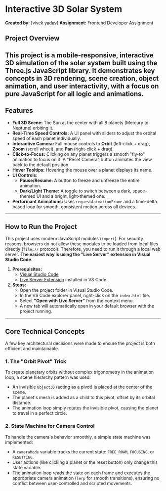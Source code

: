 # Interactive 3D Solar System
**Created by:** [vivek yadav]
**Assignment:** Frontend Developer Assignment
## Project Overview
This project is a mobile-responsive, interactive 3D simulation of the solar system built using the **Three.js** JavaScript library. It demonstrates key concepts in 3D rendering, scene creation, object animation, and user interactivity, with a focus on pure JavaScript for all logic and animations.
---
## Features
-   **Full 3D Scene:** The Sun at the center with all 8 planets (Mercury to Neptune) orbiting it.
-   **Real-Time Speed Controls:** A UI panel with sliders to adjust the orbital speed of each planet individually.
-   **Interactive Camera:** Full mouse controls to **Orbit** (left-click + drag), **Zoom** (scroll wheel), and **Pan** (right-click + drag).
-   **Click-to-Focus:** Clicking on any planet triggers a smooth "fly-to" animation to focus on it. A "Reset Camera" button animates the view back to the default position.
-   **Hover Tooltips:** Hovering the mouse over a planet displays its name.
-   **UI Controls:**
    -   **Pause/Resume:** A button to freeze and unfreeze the entire animation.
    -   **Dark/Light Theme:** A toggle to switch between a dark, space-themed UI and a bright, light-themed one.
-   **Performant Animations:** Uses `requestAnimationFrame` and a time-delta based loop for smooth, consistent motion across all devices.
---
## How to Run the Project
This project uses modern JavaScript modules (`import`). For security reasons, browsers do not allow these modules to be loaded from local files directly (`file://` protocol). Therefore, you need to run it through a local web server.
**The easiest way is using the "Live Server" extension in Visual Studio Code.**
1.  **Prerequisites:**
    -   [Visual Studio Code](https://code.visualstudio.com/)
    -   [Live Server Extension](https://marketplace.visualstudio.com/items?itemName=ritwickdey.LiveServer) installed in VS Code.
2.  **Steps:**
    -   Open the project folder in Visual Studio Code.
    -   In the VS Code explorer panel, right-click on the `index.html` file.
    -   Select **"Open with Live Server"** from the context menu.
    -   A new tab will automatically open in your default browser with the project running.
---
## Core Technical Concepts
A few key architectural decisions were made to ensure the project is both efficient and maintainable.
### 1. The "Orbit Pivot" Trick
To create planetary orbits without complex trigonometry in the animation loop, a scene hierarchy pattern was used:
-   An invisible `Object3D` (acting as a pivot) is placed at the center of the scene.
-   The planet's mesh is added as a child to this pivot, offset by its orbital distance.
-   The animation loop simply rotates the invisible pivot, causing the planet to travel in a perfect circle.
### 2. State Machine for Camera Control
To handle the camera's behavior smoothly, a simple state machine was implemented:
-   A `cameraMode` variable tracks the current state: `FREE_ROAM`, `FOCUSING`, or `RESETTING`.
-   User actions (like clicking a planet or the reset button) only change this state variable.
-   The animation loop reads the state on each frame and executes the appropriate camera animation (`lerp` for smooth transitions), ensuring no conflict between user-controlled and scripted movements.

